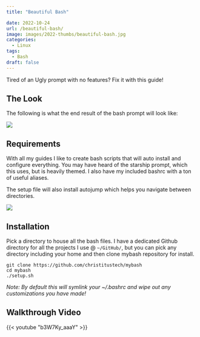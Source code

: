 ```yaml
---
title: "Beautiful Bash"

date: 2022-10-24
url: /beautiful-bash/
image: images/2022-thumbs/beautiful-bash.jpg
categories:
  - Linux
tags:
  - Bash
draft: false
---
```

Tired of an Ugly prompt with no features? Fix it with this guide! 
<!--more-->
 
## The Look

 The following is what the end result of the bash prompt will look like:

 ![](/images/2022/beautiful-bash/prompt.png)

## Requirements

With all my guides I like to create bash scripts that will auto install and configure everything. You may have heard of the starship prompt, which this uses, but is heavily themed. I also have my included bashrc with a ton of useful aliases.

The setup file will also install autojump which helps you navigate between directories. 

![](/images/2022/beautiful-bash/alias.png)

## Installation

Pick a directory to house all the bash files. I have a dedicated Github directory for all the projects I use @ `~/GitHub/`, but you can pick any directory including your home and then clone mybash repository for install.

```
git clone https://github.com/christitustech/mybash
cd mybash
./setup.sh
```
_Note: By default this will symlink your ~/.bashrc and wipe out any customizations you have made!_

## Walkthrough Video

{{< youtube "b3W7Ky_aaaY" >}}
